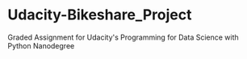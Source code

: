 # Udacity-Bikeshare_Project
Graded Assignment for Udacity's Programming for Data Science with Python Nanodegree

